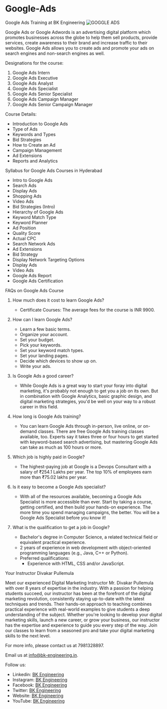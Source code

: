 # Google-Ads
Google Ads Training at BK Engineering
![GOGGLE ADS](https://github.com/bkengineering/Google-Ads/assets/136553846/e93129a2-b1d3-49c0-b27b-e232fe1a34d4)

Google Ads or Google Adwords is an advertising digital platform which promotes businesses across the globe to help them sell products, provide services, create awareness to their brand and increase traffic to their websites. Google Ads allows you to create ads and promote your ads on search engines and non-search engines as well.

Designations for the course:

1. Google Ads Intern
2. Google Ads Executive
3. Google Ads Analyst
4. Google Ads Specialist
5. Google Ads Senior Specialist
6. Google Ads Campaign Manager
7. Google Ads Senior Campaign Manager

Course Details:

- Introduction to Google Ads
- Type of Ads
- Keywords and Types
- Bid Strategies
- How to Create an Ad
- Campaign Management
- Ad Extensions
- Reports and Analytics

Syllabus for Google Ads Courses in Hyderabad

- Intro to Google Ads
- Search Ads
- Display Ads
- Shopping Ads
- Video Ads
- Bid Strategies (Intro)
- Hierarchy of Google Ads
- Keyword Match Type
- Keyword Planner
- Ad Position
- Quality Score
- Actual CPC
- Search Network Ads
- Ad Extensions
- Bid Strategy
- Display Network Targeting Options
- Display Ads
- Video Ads
- Google Ads Report
- Google Ads Certification

FAQs on Google Ads Course

1. How much does it cost to learn Google Ads?
   - Certificate Courses:
     The average fees for the course is INR 9900.

2. How can I learn Google Ads?
   - Learn a few basic terms.
   - Organize your account.
   - Set your budget.
   - Pick your keywords.
   - Set your keyword match types.
   - Set your landing pages.
   - Decide which devices to show up on.
   - Write your ads.

3. Is Google Ads a good career?
   - While Google Ads is a great way to start your foray into digital marketing, it's probably not enough to get you a job on its own. But in combination with Google Analytics, basic graphic design, and digital marketing strategies, you'd be well on your way to a robust career in this field.

4. How long is Google Ads training?
   - You can learn Google Ads through in-person, live online, or on-demand classes. There are free Google Ads training classes available, too. Experts say it takes three or four hours to get started with keyword-based search advertising, but mastering Google Ads can take as much as 100 hours or more.

5. Which job is highly paid in Google?
   - The highest-paying job at Google is a Devops Consultant with a salary of ₹254.1 Lakhs per year. The top 10% of employees earn more than ₹75.02 lakhs per year.

6. Is it easy to become a Google Ads specialist?
   - With all of the resources available, becoming a Google Ads Specialist is more accessible than ever. Start by taking a course, getting certified, and then build your hands-on experience. The more time you spend managing campaigns, the better. You will be a Google Ads Specialist before you know it!

7. What is the qualification to get a job in Google?
   - Bachelor's degree in Computer Science, a related technical field or equivalent practical experience.
   - 2 years of experience in web development with object-oriented programming languages (e.g., Java, C++ or Python).
   - Preferred qualifications:
     - Experience with HTML, CSS and/or JavaScript.

Your Instructor
Divakar Pullemula

Meet our experienced Digital Marketing Instructor Mr. Divakar Pullemula with over 8 years of expertise in the industry. With a passion for helping students succeed, our instructor has been at the forefront of the digital marketing revolution, consistently staying up-to-date with the latest techniques and trends. Their hands-on approach to teaching combines practical experience with real-world examples to give students a deep understanding of the subject. Whether you're looking to develop your digital marketing skills, launch a new career, or grow your business, our instructor has the expertise and experience to guide you every step of the way. Join our classes to learn from a seasoned pro and take your digital marketing skills to the next level.

For more info, please contact us at 7981328897.

Email us at info@bk-engineering.in.

Follow us:
- Linkedin: [BK Engineering](https://www.linkedin.com/company/bk-engineering-in)
- Instagram: [BK Engineering](https://www.instagram.com/bkengineering)
- Facebook: [BK Engineering](https://www.facebook.com/bkengineering.in)
- Twitter: [BK Engineering](https://twitter.com/bkengineeringin)
- Website: [BK Engineering](https://bk-engineering.in/)
- YouTube: [BK Engineering](https://www.youtube.com/@bkengineering)

